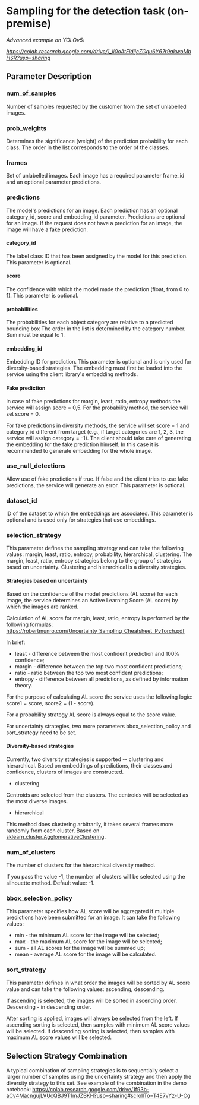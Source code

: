# Sampling for the detection task (on-premise)

_*Advanced example on YOLOv5:*_

_https://colab.research.google.com/drive/1_ii0oAtFidijcZGqu6Y67r9akwoMbHSR?usp=sharing_

## Parameter Description

### num_of_samples

Number of samples requested by the customer from the set of unlabelled images.

### prob_weights

Determines the significance (weight) of the prediction probability for each class.
The order in the list corresponds to the order of the classes.

### frames

Set of unlabelled images. Each image has a required parameter frame_id and an optional parameter predictions.

### predictions

The model's predictions for an image. Each prediction has an optional category_id, score and embedding_id parameter. Predictions are optional for an image. If the request does not have a prediction for an image, the image will have a fake prediction.

#### category_id

The label class ID that has been assigned by the model for this prediction.
This parameter is optional. 

#### score

The confidence with which the model made the prediction (float, from 0 to 1). This parameter is optional.

#### probabilities

The probabilities for each object category are relative to a predicted bounding box
The order in the list is determined by the category number. Sum must be equal to 1.

#### embedding_id

Embedding ID for prediction.  This parameter is optional and is only used for diversity-based strategies. The embedding must first be loaded into the service using the client library's embedding methods.

#### Fake prediction
In case of fake predictions for margin, least, ratio, entropy methods the service will assign score = 0,5. For the probability method, the service will set score = 0. 

For fake predictions in diversity methods, the service will set score = 1 and category_id different from target (e.g., if target categories are 1, 2, 3, the service will assign category =  -1).
The client should take care of generating the embedding for the fake prediction himself. In this case it is recommended to generate embedding for the whole image.
### use_null_detections

Allow use of fake predictions if true. If false and the client tries to use fake predictions, the service will generate an error. This parameter is optional. 

### dataset_id
ID of the dataset to which the embeddings are associated. This parameter is optional and is used only for strategies that use embeddings.

### selection_strategy

This parameter defines the sampling strategy and can take the following values: margin, least, ratio, entropy, probability, hierarchical, clustering. The margin, least, ratio, entropy strategies belong to the group of strategies based on uncertainty. Clustering and hierarchical is a diversity strategies.
#### Strategies based on uncertainty

Based on the confidence of the model predictions (AL score) for each image, the service determines an Active Learning Score (AL score) by which the images are ranked.

Calculation of AL score for margin, least, ratio, entropy is performed by the following formulas: https://robertmunro.com/Uncertainty_Sampling_Cheatsheet_PyTorch.pdf  

In brief:
* least - difference between the most confident prediction and 100% confidence;
* margin - difference between the top two most confident predictions;
* ratio  - ratio between the top two most confident predictions;
* entropy - difference between all predictions, as defined by information theory.

For the purpose of calculating AL score the service uses the following logic: score1 = score, score2 = (1 - score).

For a probability strategy AL score is always equal to the score value.

For uncertainty strategies, two more parameters bbox_selection_policy and sort_strategy need to be set.

#### Diversity-based strategies 

Currently, two diversity strategies is supported -- clustering and hierarchical.
Based on embeddings of predictions, their classes and confidence, clusters of images are constructed. 

- clustering

Centroids are selected from the clusters. The centroids will be selected as the most diverse images.

- hierarchical

This method does clustering arbitrarily, it takes several frames more randomly from each cluster.
Based on [sklearn.cluster.AgglomerativeClustering](https://scikit-learn.org/stable/modules/generated/sklearn.cluster.AgglomerativeClustering.html).

### num_of_clusters

The number of clusters for the hierarchical diversity method. 

If you pass the value -1, the number of clusters will be selected using the silhouette method. Default value: -1.

### bbox_selection_policy

This parameter specifies how AL score will be aggregated if multiple predictions have been submitted for an image. It can take the following values:
* min - the minimum AL score for the image will be selected;
* max - the maximum AL score for the image will be selected; 
* sum - all AL scores for the image will be summed up;
* mean - average AL score for the image will be calculated.

### sort_strategy

This parameter defines in what order the images will be sorted by AL score value and can take the following values: ascending, descending.

If ascending is selected, the images will be sorted in ascending order. Descending - in descending order.

After sorting is applied, images will always be selected from the left. If ascending sorting is selected, then samples with minimum AL score values will be selected. If descending sorting is selected, then samples with maximum AL score values will be selected.


## Selection Strategy Combination 

A typical combination of sampling strategies is to sequentially select a larger number of samples using the uncertainty strategy and then apply the diversity strategy to this set. See example of the combination in the demo notebook: https://colab.research.google.com/drive/1f93b-aCv4MacngujLVUcQBJ9T1mJZBKH?usp=sharing#scrollTo=T4E7vYz-U-Cg
